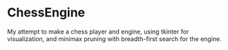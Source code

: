# ChessEngine
My attempt to make a chess player and engine, using tkinter for visualization, and minimax pruning with breadth-first search for the engine. 
